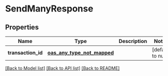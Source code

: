 # SendManyResponse
## Properties

| Name | Type | Description | Notes |
|------------ | ------------- | ------------- | -------------|
| **transaction\_id** | [**oas_any_type_not_mapped**](.md) |  | [default to null] |

[[Back to Model list]](../README.md#documentation-for-models) [[Back to API list]](../README.md#documentation-for-api-endpoints) [[Back to README]](../README.md)

